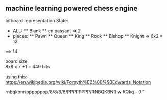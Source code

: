 ## machine learning powered chess engine 
bitboard representation
State:
* ALL:
** Blank
** en passant
=> 2 
* pieces:
** Pawn 
** Queen
** King 
** Rook
** Bishop
** Knight
=> 6x2 = 12

==> 14

board size    
8x8         x  7  +1 =  449 bits 

using this: https://en.wikipedia.org/wiki/Forsyth%E2%80%93Edwards_Notation

rnbqkbnr/pppppppp/8/8/8/8/PPPPPPPP/RNBQKBNR w KQkq - 0 1

